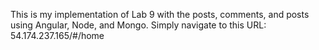 This is my implementation of Lab 9 with the posts, comments, and posts using Angular, Node, and Mongo. 
Simply navigate to this URL:
54.174.237.165/#/home
